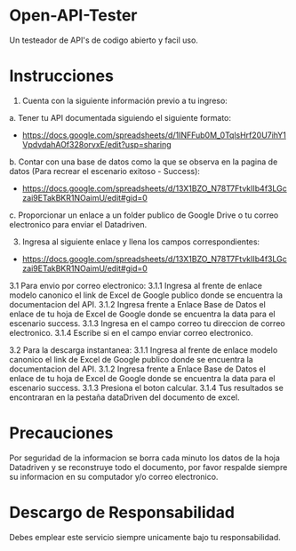 # Open-API-Tester
Un testeador de API's de codigo abierto y facil uso.
# Instrucciones
1. Cuenta con la siguiente información previo a tu ingreso:

a. Tener tu API documentada siguiendo el siguiente formato:
* https://docs.google.com/spreadsheets/d/1INFFub0M_0TqlsHrf20U7ihY1VpdvdahAOf328orvxE/edit?usp=sharing

b. Contar con una base de datos como la que se observa en la pagina de datos (Para recrear el escenario exitoso - Success):
* https://docs.google.com/spreadsheets/d/13X1BZO_N78T7FtvkIIb4f3LGczai9ETakBKR1NOaimU/edit#gid=0

c. Proporcionar un enlace a un folder publico de Google Drive o tu correo electronico para enviar el Datadriven.

3. Ingresa al siguiente enlace y llena los campos correspondientes:
* https://docs.google.com/spreadsheets/d/13X1BZO_N78T7FtvkIIb4f3LGczai9ETakBKR1NOaimU/edit#gid=0

3.1 Para envio por correo electronico:
3.1.1 Ingresa al frente de enlace modelo canonico el link de Excel de Google publico donde se encuentra la documentacion del API.
3.1.2 Ingresa frente a Enlace Base de Datos el enlace de tu hoja de Excel de Google donde se encuentra la data para el escenario success.
3.1.3 Ingresa en el campo correo tu direccion de correo electronico.
3.1.4 Escribe si en el campo enviar correo electronico.

3.2 Para la descarga instantanea:
3.1.1 Ingresa al frente de enlace modelo canonico el link de Excel de Google publico donde se encuentra la documentacion del API.
3.1.2 Ingresa frente a Enlace Base de Datos el enlace de tu hoja de Excel de Google donde se encuentra la data para el escenario success.
3.1.3 Presiona el boton calcular.
3.1.4 Tus resultados se encontraran en la pestaña dataDriven del documento de excel.

# Precauciones
Por seguridad de la informacion se borra cada minuto los datos de la hoja Datadriven y se reconstruye todo el documento, por favor respalde siempre su informacion en su computador y/o correo electronico.

# Descargo de Responsabilidad
Debes emplear este servicio siempre unicamente bajo tu responsabilidad.
